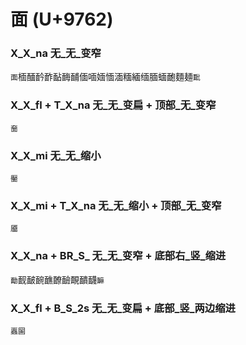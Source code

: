 # 面 (U+9762) 

### X_X_na 无_无_变窄
`面`㮌䤄䩂䩆䩇䩈䩉偭喕媔愐湎糆緬缅腼蝒靤麵麺`䩃`

### X_X_fl + T_X_na 无_无_变扁 + 顶部_无_变窄
`奤`

### X_X_mi 无_无_缩小
`靨`

### X_X_mi + T_X_na 无_无_缩小 + 顶部_无_变窄
`靥`

### X_X_na + BR_S_ 无_无_变窄 + 底部右_竖_缩进
`勔`䩄䩅䩊䩌䩍䩎靦靧䩏`䩋`

### X_X_fl + B_S_2s 无_无_变扁 + 底部_竖_两边缩进
`蠠圙`